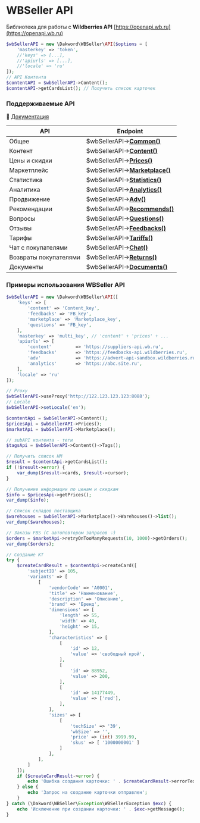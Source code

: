 # WBSeller API
Библиотека для работы с **Wildberries API** [https://openapi.wb.ru](https://openapi.wb.ru)

```php
$wbSellerAPI = new \Dakword\WBSeller\API($options = [
    'masterkey' => 'token',
    //'keys' => [...],
    //'apiurls' => [...],
    //'locale' => 'ru'
]);
// API Контента
$contentAPI = $wbSellerAPI->Content();
$contentAPI->getCardsList(); // Получить список карточек
```

### Поддерживаемые API
:book: [Документация](/docs/API.md)

| API                   | Endpoint                                                 |
| --------------------- | -------------------------------------------------------- |
| Общее                 | $wbSellerAPI->[**Common()**](/docs/Common.md)            |
| Контент               | $wbSellerAPI->[**Content()**](/docs/Content.md)          |
| Цены и скидки         | $wbSellerAPI->[**Prices()**](/docs/Prices.md)            |
| Маркетплейс           | $wbSellerAPI->[**Marketplace()**](/docs/Marketplace.md)  |
| Статистика            | $wbSellerAPI->[**Statistics()**](/docs/Statistics.md)    |
| Аналитика             | $wbSellerAPI->[**Analytics()**](/docs/Analytics.md)      |
| Продвижение           | $wbSellerAPI->[**Adv()**](/docs/Adv.md)                  |
| Рекомендации          | $wbSellerAPI->[**Recommends()**](/docs/Recommends.md)    |
| Вопросы               | $wbSellerAPI->[**Questions()**](/docs/Questions.md)      |
| Отзывы                | $wbSellerAPI->[**Feedbacks()**](/docs/Feedbacks.md)      |
| Тарифы                | $wbSellerAPI->[**Tariffs()**](/docs/Tariffs.md)          |
| Чат с покупателями    | $wbSellerAPI->[**Chat()**](/docs/Chat.md)                |
| Возвраты покупателями | $wbSellerAPI->[**Returns()**](/docs/Returns.md)          |
| Документы             | $wbSellerAPI->[**Documents()**](/docs/Documents.md)      |


### Примеры использования WBSeller API

```php
$wbSellerAPI = new \Dakword\WBSeller\API([
    'keys' => [
        'content' => 'Content_key',
        'feedbacks' => 'FB_key',
        'marketplace' => 'Marketplace_key',
        'questions' => 'FB_key',
    ],
    'masterkey' => 'multi_key', // 'content' + 'prices' + ...
    'apiurls' => [
        'content'         => 'https://suppliers-api.wb.ru',
        'feedbacks'       => 'https://feedbacks-api.wildberries.ru',
        'adv'             => 'https://advert-api-sandbox.wildberries.ru',
        'analytics'       => 'https://abc.site.ru',
    ],
    'locale' => 'ru'
]);

// Proxy
$wbSellerAPI->useProxy('http://122.123.123.123:8088');
// Locale
$wbSellerAPI->setLocale('en');

$contentApi = $wbSellerAPI->Content();
$pricesApi = $wbSellerAPI->Prices();
$marketApi = $wbSellerAPI->Marketplace();

// subAPI контента - теги
$tagsApi = $wbSellerAPI->Content()->Tags();

// Получить список НМ
$result = $contentApi->getCardsList();
if (!$result->error) {
    var_dump($result->cards, $result->cursor);
}

// Получение информации по ценам и скидкам
$info = $pricesApi->getPrices();
var_dump($info);

// Cписок складов поставщика
$warehouses = $wbSellerAPI->Marketplace()->Warehouses()->list();
var_dump($warehouses);

// Заказы FBS (С автоповтором запросов 💡)
$orders = $marketApi->retryOnTooManyRequests(10, 1000)->getOrders();
var_dump($orders);

// Создание КТ
try {
    $createCardResult = $contentApi->createCard([
        'subjectID' => 105,
        'variants' => [
            [
                'vendorCode' => 'A0001',
                'title' => 'Наименование',
                'description' => 'Описание',
                'brand' => 'Бренд',
                'dimensions' => [
                    'length' => 55,
                    'width' => 40,
                    'height' => 15,
                ],
                'characteristics' => [
                    [
                        'id' => 12,
                        'value' => 'свободный крой',
                    ],
                    [
                        'id' => 88952,
                        'value' => 200,
                    ],
                    [
                        'id' => 14177449,
                        'value' => ['red'],
                    ],
                ],
                'sizes' => [
                    [
                        'techSize' => '39',
                        'wbSize' => '',
                        'price' => (int) 3999.99,
                        'skus' => [ '1000000001' ]
                    ]
                ],
            ],
        ]
    ]);
    if ($createCardResult->error) {
        echo 'Ошибка создания карточки: ' . $createCardResult->errorText;
    } else {
        echo 'Запрос на создание карточки отправлен';
    }
} catch (\Dakword\WBSeller\Exception\WBSellerException $exc) {
    echo 'Исключение при создании карточки: ' . $exc->getMessage();
}
```
